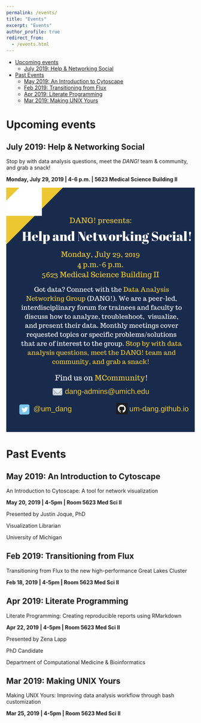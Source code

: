 ```yaml
---
permalink: /events/
title: "Events"
excerpt: "Events"
author_profile: true
redirect_from:
  - /events.html
---
```

<!-- TOC depthFrom:1 depthTo:6 withLinks:1 updateOnSave:1 orderedList:0 -->

- [Upcoming events](#upcoming-events)
	- [July 2019: Help & Networking Social](#july-2019-help-networking-social)
- [Past Events](#past-events)
	- [May 2019: An Introduction to Cytoscape](#may-2019-an-introduction-to-cytoscape)
	- [Feb 2019: Transitioning from Flux](#feb-2019-transitioning-from-flux)
	- [Apr 2019: Literate Programming](#apr-2019-literate-programming)
	- [Mar 2019: Making UNIX Yours](#mar-2019-making-unix-yours)

<!-- /TOC -->

# Upcoming events

## July 2019: Help & Networking Social

Stop by with data analysis questions, meet the _DANG!_ team &
community, and grab a snack!

**Monday, July 29, 2019 \| 4-6 p.m. \| 5623 Medical Science Building II**

![flyer](../images/flyers/DANG_presents_HlpNS.png)

# Past Events

## May 2019: An Introduction to Cytoscape

An Introduction to Cytoscape: A tool for network visualization

**May 20, 2019 \| 4-5pm \| Room 5623 Med Sci II**

Presented by Justin Joque, PhD

Visualization Librarian

University of Michigan

## Feb 2019: Transitioning from Flux

Transitioning from Flux to the new high-performance Great Lakes Cluster

**Feb 18, 2019 \| 4-5pm \| Room 5623 Med Sci II**

## Apr 2019: Literate Programming

Literate Programming: Creating reproducible reports using RMarkdown

**Apr 22, 2019 \| 4-5pm \| Room 5623 Med Sci II**

Presented by Zena Lapp

PhD Candidate

Department of Computational Medicine & Bioinformatics

## Mar 2019: Making UNIX Yours

Making UNIX Yours: Improving data analysis workflow through bash customization

**Mar 25, 2019 \| 4-5pm \| Room 5623 Med Sci II**

